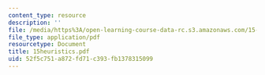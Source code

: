```yaml
---
content_type: resource
description: ''
file: /media/https%3A/open-learning-course-data-rc.s3.amazonaws.com/15-057-systems-optimization-spring-2003/52f5c751a872fd71c393fb1378315099_15heuristics.pdf
file_type: application/pdf
resourcetype: Document
title: 15heuristics.pdf
uid: 52f5c751-a872-fd71-c393-fb1378315099
---
```

